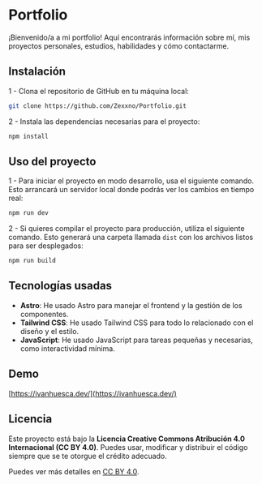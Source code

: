 
# Portfolio

¡Bienvenido/a a mi portfolio! Aquí encontrarás información sobre mí, mis proyectos personales, estudios, habilidades y cómo contactarme.


## Instalación

1 - Clona el repositorio de GitHub en tu máquina local:
```bash
git clone https://github.com/Zexxno/Portfolio.git
```

2 - Instala las dependencias necesarias para el proyecto:
```bash
npm install
```
## Uso del proyecto

1 - Para iniciar el proyecto en modo desarrollo, usa el siguiente comando. Esto arrancará un servidor local donde podrás ver los cambios en tiempo real:
```bash
npm run dev
```

2 - Si quieres compilar el proyecto para producción, utiliza el siguiente comando. Esto generará una carpeta llamada ``dist`` con los archivos listos para ser desplegados:
```bash
npm run build
```
## Tecnologías usadas

- __Astro__: He usado Astro para manejar el frontend y la gestión de los componentes.
- __Tailwind CSS__: He usado Tailwind CSS para todo lo relacionado con el diseño y el estilo.
- __JavaScript__: He usado JavaScript para tareas pequeñas y necesarias, como interactividad mínima.

## Demo

[https://ivanhuesca.dev/](https://ivanhuesca.dev/)
## Licencia

Este proyecto está bajo la **Licencia Creative Commons Atribución 4.0 Internacional (CC BY 4.0)**. Puedes usar, modificar y distribuir el código siempre que se te otorgue el crédito adecuado.

Puedes ver más detalles en [CC BY 4.0](https://creativecommons.org/licenses/by/4.0/).